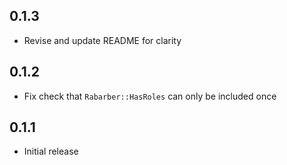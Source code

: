 ## 0.1.3

- Revise and update README for clarity

## 0.1.2

- Fix check that `Rabarber::HasRoles` can only be included once

## 0.1.1

- Initial release
